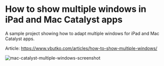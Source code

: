 # How to show multiple windows in iPad and Mac Catalyst apps

A sample project showing how to adapt multiple windows for iPad and Mac Catalyst apps.

Article: https://www.vbutko.com/articles/how-to-show-multiple-windows/

![mac-catalyst-multiple-windows-screenshot](https://user-images.githubusercontent.com/56874756/150691466-10a7162f-29be-4cf3-8902-5e2ef29d1b82.png)
